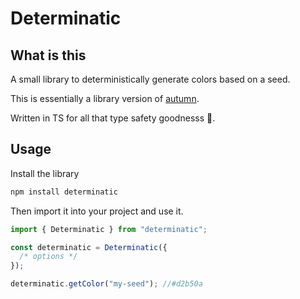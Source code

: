 # Determinatic

## What is this

A small library to deterministically generate colors based on a seed.

This is essentially a library version of [autumn](https://github.com/nluqo/autumn/).

Written in TS for all that type safety goodnesss 🤤.

## Usage

Install the library

```bash
npm install determinatic
```

Then import it into your project and use it.

```js
import { Determinatic } from "determinatic";

const determinatic = Determinatic({
  /* options */
});

determinatic.getColor("my-seed"); //#d2b50a
```
